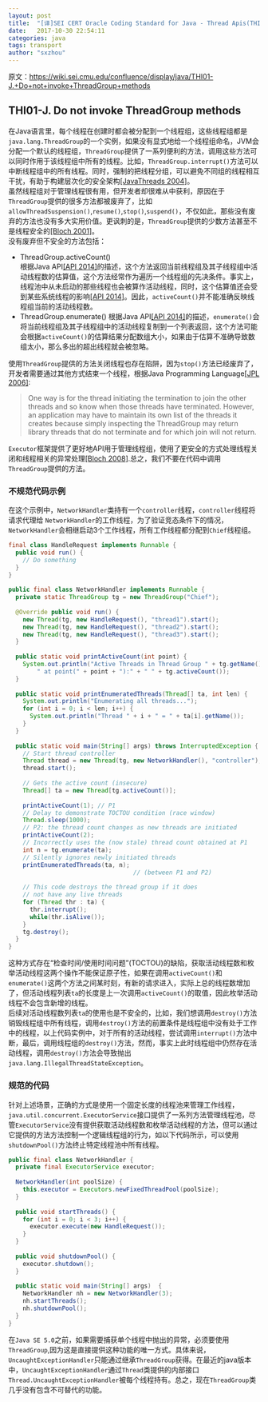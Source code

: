 ```yaml
---
layout: post
title:  "[译]SEI CERT Oracle Coding Standard for Java - Thread Apis(THI01-J)"
date:   2017-10-30 22:54:11
categories: java
tags: transport
author: "sxzhou"
---
```

原文：https://wiki.sei.cmu.edu/confluence/display/java/THI01-J.+Do+not+invoke+ThreadGroup+methods
## THI01-J. Do not invoke ThreadGroup methods
在Java语言里，每个线程在创建时都会被分配到一个线程组，这些线程组都是`java.lang.ThreadGroup`的一个实例，如果没有显式地给一个线程组命名，JVM会分配一个默认的线程组，`ThreadGroup`提供了一系列便利的方法，调用这些方法可以同时作用于该线程组中所有的线程。比如，`ThreadGroup.interrupt()`方法可以中断线程组中的所有线程。同时，强制的把线程分组，可以避免不同组的线程相互干扰，有助于构建层次化的安全架构[[JavaThreads 2004]](https://wiki.sei.cmu.edu/confluence/display/java/Rule+AA.+References#RuleAA.References-JavaThreads04)。  
虽然线程组对于管理线程很有用，但开发者却很难从中获利，原因在于`ThreadGroup`提供的很多方法都被废弃了，比如`allowThreadSuspension()`,`resume()`,`stop()`,`suspend()`，不仅如此，那些没有废弃的方法也没有多大实用价值。更讽刺的是，`ThreadGroup`提供的少数方法甚至不是线程安全的[[Bloch 2001]](https://wiki.sei.cmu.edu/confluence/display/java/Rule+AA.+References#RuleAA.References-Bloch01)。  
没有废弃但不安全的方法包括：  
* ThreadGroup.activeCount()  
根据Java API[[API 2014]](https://wiki.sei.cmu.edu/confluence/display/java/Rule+AA.+References#RuleAA.References-API14)的描述，这个方法返回当前线程组及其子线程组中活动线程数的估算值，这个方法经常作为遍历一个线程组的先决条件。事实上，线程池中从未启动的那些线程也会被算作活动线程，同时，这个估算值还会受到某些系统线程的影响[[API 2014]](https://wiki.sei.cmu.edu/confluence/display/java/Rule+AA.+References#RuleAA.References-API14)。因此，`activeCount()`并不能准确反映线程组当前的活动线程数。
* ThreadGroup.enumerate()
根据Java API[[API 2014]](https://wiki.sei.cmu.edu/confluence/display/java/Rule+AA.+References#RuleAA.References-API14)的描述，`enumerate()`会将当前线程组及其子线程组中的活动线程复制到一个列表返回，这个方法可能会根据`activeCount()`的估算结果分配数组大小，如果由于估算不准确导致数组太小，那么多出的超出线程就会被忽略。  

使用`ThreadGroup`提供的方法关闭线程也存在陷阱，因为`stop()`方法已经废弃了，开发者需要通过其他方式结束一个线程，根据Java Programming Language[[JPL 2006]](https://wiki.sei.cmu.edu/confluence/display/java/Rule+AA.+References#RuleAA.References-JPL06):  
>One way is for the thread initiating the termination to join the other threads and so know when those threads have terminated. However, an application may have to maintain its own list of the threads it creates because simply inspecting the ThreadGroup may return library threads that do not terminate and for which join will not return.

`Executor`框架提供了更好地API用于管理线程组，使用了更安全的方式处理线程关闭和线程相关的异常处理[[Bloch 2008]](https://wiki.sei.cmu.edu/confluence/display/java/Rule+AA.+References#RuleAA.References-Bloch08).总之，我们不要在代码中调用`ThreadGroup`提供的方法。  
### 不规范代码示例
在这个示例中，`NetworkHandler`类持有一个`controller`线程，`controller`线程将请求代理给
`NetworkHandler`的工作线程，为了验证竞态条件下的情况，`NetworkHandler`会相继启动3个工作线程，所有工作线程都分配到`Chief`线程组。  
```java
final class HandleRequest implements Runnable {
  public void run() {
    // Do something
  }
}
 
public final class NetworkHandler implements Runnable {
  private static ThreadGroup tg = new ThreadGroup("Chief");
 
  @Override public void run() {
    new Thread(tg, new HandleRequest(), "thread1").start();
    new Thread(tg, new HandleRequest(), "thread2").start();
    new Thread(tg, new HandleRequest(), "thread3").start();
  }
 
  public static void printActiveCount(int point) {
    System.out.println("Active Threads in Thread Group " + tg.getName() +
        " at point(" + point + "):" + " " + tg.activeCount());
  }
 
  public static void printEnumeratedThreads(Thread[] ta, int len) {
    System.out.println("Enumerating all threads...");
    for (int i = 0; i < len; i++) {
      System.out.println("Thread " + i + " = " + ta[i].getName());
    }
  }
 
  public static void main(String[] args) throws InterruptedException {
    // Start thread controller
    Thread thread = new Thread(tg, new NetworkHandler(), "controller");
    thread.start();
 
    // Gets the active count (insecure)
    Thread[] ta = new Thread[tg.activeCount()];
 
    printActiveCount(1); // P1
    // Delay to demonstrate TOCTOU condition (race window)
    Thread.sleep(1000);
    // P2: the thread count changes as new threads are initiated
    printActiveCount(2); 
    // Incorrectly uses the (now stale) thread count obtained at P1
    int n = tg.enumerate(ta); 
    // Silently ignores newly initiated threads
    printEnumeratedThreads(ta, n);
                                   // (between P1 and P2)
 
    // This code destroys the thread group if it does
    // not have any live threads
    for (Thread thr : ta) {
      thr.interrupt();
      while(thr.isAlive());
    }
    tg.destroy();
  }
}
```
这种方式存在“检查时间/使用时间问题”(TOCTOU)的缺陷，获取活动线程数和枚举活动线程这两个操作不能保证原子性，如果在调用`activeCount()`和`enumerate()`这两个方法之间某时刻，有新的请求进入，实际上总的线程数增加了，但活动线程列表`ta`的长度是上一次调用`activeCount()`的取值，因此枚举活动线程不会包含新增的线程。  
后续对活动线程数列表`ta`的使用也是不安全的，比如，我们想调用`destroy()`方法销毁线程组中所有线程，调用`destroy()`方法的前置条件是线程组中没有处于工作中的线程，以上代码实例中，对于所有的活动线程，尝试调用`interrupt()`方法中断，最后，调用线程组的`destroy()`方法，然而，事实上此时线程组中仍然存在活动线程，调用`destroy()`方法会导致抛出`java.lang.IllegalThreadStateException`。  
### 规范的代码
针对上述场景，正确的方式是使用一个固定长度的线程池来管理工作线程，`java.util.concurrent.ExecutorService`接口提供了一系列方法管理线程池，尽管`ExecutorService`没有提供获取活动线程数和枚举活动线程的方法，但可以通过它提供的方法方法控制一个逻辑线程组的行为，如以下代码所示，可以使用`shutdownPool()`方法终止特定线程池中所有线程。  
```java
public final class NetworkHandler {
  private final ExecutorService executor;
 
  NetworkHandler(int poolSize) {
    this.executor = Executors.newFixedThreadPool(poolSize);
  }
 
  public void startThreads() {
    for (int i = 0; i < 3; i++) {
      executor.execute(new HandleRequest());
    }
  }
 
  public void shutdownPool() {
    executor.shutdown();
  }
 
  public static void main(String[] args)  {
    NetworkHandler nh = new NetworkHandler(3);
    nh.startThreads();
    nh.shutdownPool();
  }
}
```  
在`Java SE 5.0`之前，如果需要捕获单个线程中抛出的异常，必须要使用`ThreadGroup`,因为这是直接提供这种功能的唯一方式。具体来说，`UncaughtExceptionHandler`只能通过继承`ThreadGroup`获得。在最近的java版本中，`UncaughtExceptionHandler`通过`Thread`类提供的内部接口`Thread.UncaughtExceptionHandler`被每个线程持有。总之，现在`ThreadGroup`类几乎没有包含不可替代的功能。